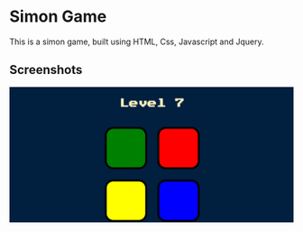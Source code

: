 
# Simon Game

This is a simon game, built using HTML, Css, Javascript and Jquery.

  
## Screenshots

<img src="images\screenshot\simon.png">

  